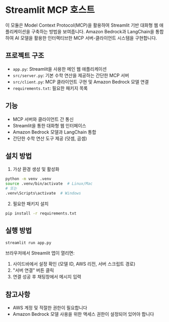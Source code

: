 # Streamlit MCP 호스트

이 모듈은 Model Context Protocol(MCP)을 활용하여 Streamlit 기반 대화형 웹 애플리케이션을 구축하는 방법을 보여줍니다. Amazon Bedrock과 LangChain을 통합하여 AI 모델을 활용한 인터랙티브한 MCP 서버-클라이언트 시스템을 구현합니다.

## 프로젝트 구조

- `app.py`: Streamlit을 사용한 메인 웹 애플리케이션
- `src/server.py`: 기본 수학 연산을 제공하는 간단한 MCP 서버
- `src/client.py`: MCP 클라이언트 구현 및 Amazon Bedrock 모델 연결
- `requirements.txt`: 필요한 패키지 목록

## 기능

- MCP 서버와 클라이언트 간 통신
- Streamlit을 통한 대화형 웹 인터페이스
- Amazon Bedrock 모델과 LangChain 통합
- 간단한 수학 연산 도구 제공 (덧셈, 곱셈)

## 설치 방법

1. 가상 환경 생성 및 활성화

```bash
python -m venv .venv
source .venv/bin/activate  # Linux/Mac
# 또는
.venv\Scripts\activate  # Windows
```

2. 필요한 패키지 설치

```bash
pip install -r requirements.txt
```

## 실행 방법

```bash
streamlit run app.py
```

브라우저에서 Streamlit 앱이 열리면:

1. 사이드바에서 설정 확인 (모델 ID, AWS 리전, 서버 스크립트 경로)
2. "서버 연결" 버튼 클릭
3. 연결 성공 후 채팅창에서 메시지 입력

## 참고사항

- AWS 계정 및 적절한 권한이 필요합니다
- Amazon Bedrock 모델 사용을 위한 액세스 권한이 설정되어 있어야 합니다
